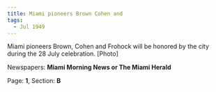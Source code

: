 ```yaml
---  
title: Miami pioneers Brown Cohen and  
tags:  
  - Jul 1949  
---  
```

  
Miami pioneers Brown, Cohen and Frohock will be honored by the city during the 28 July celebration. [Photo]  
  
Newspapers: **Miami Morning News or The Miami Herald**  
  
Page: **1**, Section: **B** 
